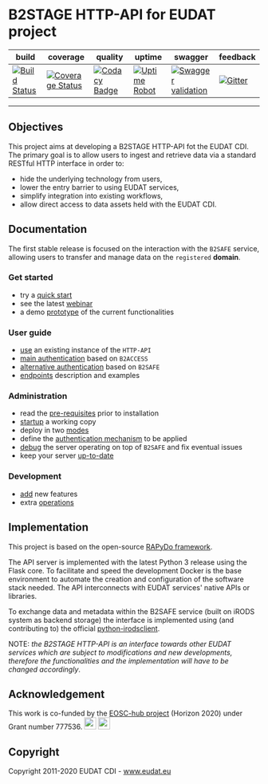 # B2STAGE HTTP-API for EUDAT project

| build | coverage | quality | uptime | swagger | feedback |
| --- | --- | --- | --- | --- | --- |
| [![Build Status](https://travis-ci.org/EUDAT-B2STAGE/http-api.svg?branch=master)](https://travis-ci.org/EUDAT-B2STAGE/http-api) | [![Coverage Status](https://coveralls.io/repos/github/EUDAT-B2STAGE/http-api/badge.svg?branch=master)](https://coveralls.io/github/EUDAT-B2STAGE/http-api?branch=master) | [![Codacy Badge](https://api.codacy.com/project/badge/Grade/3d59eae46ec040008a99116396229dff)](https://www.codacy.com/app/EUDAT/http-api?utm_source=github.com&amp;utm_medium=referral&amp;utm_content=EUDAT-B2STAGE/http-api&amp;utm_campaign=Badge_Grade) | [![Uptime Robot](https://img.shields.io/uptimerobot/ratio/m778586640-4e31f2b00e90bce508dcdf33.svg?maxAge=2592000)](https://stats.uptimerobot.com/xGG9gTK3q) | [![Swagger validation](https://img.shields.io/swagger/valid/2.0/https/b2stage-test.cineca.it/api/specs.svg)](http://petstore.swagger.io/?url=https://b2stage-test.cineca.it/api/specs&docExpansion=none) | [![Gitter](https://badges.gitter.im/EUDAT-B2STAGE/http-api.svg)](https://gitter.im/EUDAT-B2STAGE/http-api?utm_source=badge&utm_medium=badge&utm_campaign=pr-badge) |

---

## Objectives ##

This project aims at developing a B2STAGE HTTP-API fot the EUDAT CDI.
The primary goal is to allow users to ingest and retrieve data via a standard RESTful HTTP interface in order to:

-   hide the underlying technology from users,
-   lower the entry barrier to using EUDAT services,
-   simplify integration into existing workflows,
-   allow direct access to data assets held with the EUDAT CDI.


## Documentation ##

The first stable release is focused on the interaction with the `B2SAFE` service, allowing users to transfer and manage data on the `registered` **domain**.

### Get started ###

-   try a [quick start](docs/quick_start.md)
-   see the latest [webinar](https://pdonorio.github.io/chapters/webinars/b2stage)
-   a demo [prototype](docs/prototype.md) of the current functionalities

### User guide ###

-   [use](docs/user/user.md) an existing instance of the `HTTP-API`
-   [main authentication](docs/user/authentication.md) based on `B2ACCESS`
-   [alternative authentication](docs/user/authentication_b2safe.md) based on `B2SAFE`
-   [endpoints](docs/user/endpoints.md) description and examples

### Administration ###

-   read the [pre-requisites](docs/deploy/preq.md) prior to installation
-   [startup](docs/deploy/startup.md) a working copy
-   deploy in two [modes](docs/deploy/modes.md)
-   define the [authentication mechanism](docs/deploy/authentication.md) to be applied
-   [debug](docs/deploy/debugging.md) the server operating on top of `B2SAFE` and fix eventual issues
-   keep your server [up-to-date](docs/deploy/updates.md)

### Development ###

-   [add](docs/development/development.md) new features
-   extra [operations](docs/development/operations.md)


## Implementation ##

This project is based on the open-source [RAPyDo framework](https://github.com/rapydo).

The API server is implemented with the latest Python 3 release using the Flask core. To facilitate and speed the development Docker is the base environment to automate the creation and configuration of the software stack needed.
The API interconnects with EUDAT services' native APIs or libraries.

To exchange data and metadata within the B2SAFE service (built on iRODS system as backend storage) the interface is implemented using (and contributing to) the official [python-irodsclient](https://github.com/irods/python-irodsclient).

NOTE: *the B2STAGE HTTP-API is an interface towards other EUDAT services which are subject to modifications and new developments, therefore the functionalities and the implementation will have to be changed accordingly*.

## Acknowledgement

This work is co-funded by the [EOSC-hub project](http://eosc-hub.eu/) (Horizon 2020) under Grant number 777536.
<img src="https://wiki.eosc-hub.eu/download/attachments/1867786/eu%20logo.jpeg?version=1&modificationDate=1459256840098&api=v2" height="24">
<img src="https://wiki.eosc-hub.eu/download/attachments/18973612/eosc-hub-web.png?version=1&modificationDate=1516099993132&api=v2" height="24">

## Copyright ##

Copyright 2011-2020 EUDAT CDI - www.eudat.eu
